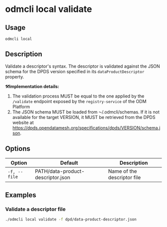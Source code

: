 # odmcli local validate

## Usage

`odmcli local`

## Description

Validate a descriptor's syntax. The descriptor is validated against the JSON schema for the DPDS version specified in its `dataProductDescriptor` property.

**⚒️Implementation details:**

1. The validation process MUST be equal to the one applied by the `/validate` endpoint  exposed by the `registry-service` of the ODM Platform
2. The JSON schema MUST be loaded from ⁓/.odmcli/schemas. If it is not available for the target VERSION, it MUST be retrieved from the DPDS website at https://dpds.opendatamesh.org/specifications/dpds/VERSION/schema.json.

## Options

Option|Default|Description
-------|----------|-------
`-f, --file`|PATH/data-product-descriptor.json|Name of the descriptor file

## Examples

### Validate a descriptor file
```bash
./odmcli local validate -f dpd/data-product-descriptor.json
```



